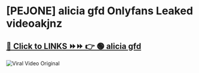 
 # [PEJONE] alicia gfd Onlyfans Leaked videoakjnz

## <h2><a href="https://clipsfans.com/alicia_gfd&ref=git">🔗 Click to LINKS ⏩⏩ 👉 🟢 alicia gfd </a></h2>

<a href="https://clipsfans.com/alicia_gfd&ref=git" rel="nofollow" data-target="animated-image.originalLink"><img src="https://i.ibb.co.com/xMMVF88/686577567.gif" alt="Viral Video Original" style="max-width: 100%; display: inline-block;" data-target="animated-image.originalImage"></a>

